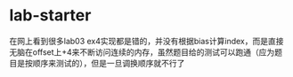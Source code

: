 # lab-starter

在网上看到很多lab03 ex4实现都是错的，并没有根据bias计算index，而是直接无脑在offset上+4来不断访问连续的内存，虽然题目给的测试可以跑通（应为题目是按顺序来测试的），但是一旦调换顺序就不行了

